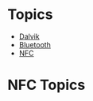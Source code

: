 # Topics #
- [Dalvik](/tech/dalvik/index.html)
- [Bluetooth](/tech/bluetooth/index.html)
- [NFC](/tech/nfc/index.html)

# NFC Topics #
